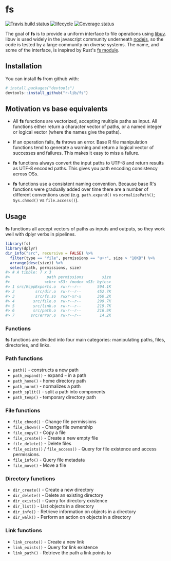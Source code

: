 
<!-- README.md is generated from README.Rmd. Please edit that file -->
fs
==

[![Travis build status](https://travis-ci.org/r-lib/fs.svg?branch=master)](https://travis-ci.org/r-lib/fs) [![lifecycle](https://img.shields.io/badge/lifecycle-experimental-orange.svg)](https://img.shields.io/badge/lifecycle-experimental-orange.svg) [![Coverage status](https://codecov.io/gh/r-lib/fs/branch/master/graph/badge.svg)](https://codecov.io/github/r-lib/fs?branch=master)

The goal of **fs** is to provide a uniform interface to file operations using [libuv](http://docs.libuv.org/en/v1.x/fs.html). libuv is used widely in the javascript community underneath [nodejs](https://nodejs.org), so the code is tested by a large community on diverse systems. The name, and some of the interface, is inspired by Rust's [fs module](https://doc.rust-lang.org/std/fs/index.html).

Installation
------------

You can install **fs** from github with:

``` r
# install.packages("devtools")
devtools::install_github("r-lib/fs")
```

Motivation vs base equivalents
------------------------------

-   All **fs** functions are vectorized, accepting multiple paths as input. All functions either return a character vector of paths, or a named integer or logical vector (where the names give the paths).

-   If an operation fails, **fs** throws an error. Base R file manipulation functions tend to generate a warning and return a logical vector of successes and failures. This makes it easy to miss a failure.

-   **fs** functions always convert the input paths to UTF-8 and return results as UTF-8 encoded paths. This gives you path encoding consistency across OSs.

-   **fs** functions use a consistent naming convention. Because base R's functions were gradually added over time there are a number of different conventions used (e.g. `path.expand()` vs `normalizePath()`; `Sys.chmod()` vs `file.access()`).

Usage
-----

**fs** functions all accept vectors of paths as inputs and outputs, so they work well with dplyr verbs in pipelines.

``` r
library(fs)
library(dplyr)
dir_info("src", recursive = FALSE) %>%
  filter(type == "file", permissions == "u+r", size > "10KB") %>%
  arrange(desc(size)) %>%
  select(path, permissions, size)
#> # A tibble: 7 x 3
#>                path permissions        size
#>               <chr> <S3: fmode> <S3: bytes>
#> 1 src/RcppExports.o  rw-r--r--       594.1K
#> 2         src/dir.o  rw-r--r--       452.7K
#> 3         src/fs.so  rwxr-xr-x       360.2K
#> 4        src/file.o  rw-r--r--       299.7K
#> 5        src/link.o  rw-r--r--       219.7K
#> 6        src/path.o  rw-r--r--       216.9K
#> 7       src/error.o  rw-r--r--        14.2K
```

### Functions

**fs** functions are divided into four main categories: manipulating paths, files, directories, and links.

### Path functions

-   `path()` - constructs a new path
-   `path_expand()` - expand `~` in a path
-   `path_home()` - home directory path
-   `path_norm()` - normalizes a path
-   `path_split()` - split a path into components
-   `path_temp()` - temporary directory path

### File functions

-   `file_chmod()` - Change file permissions
-   `file_chown()` - Change file ownership
-   `file_copy()` - Copy a file
-   `file_create()` - Create a new empty file
-   `file_delete()` - Delete files
-   `file_exists()` / `file_access()` - Query for file existence and access permissions.
-   `file_info()` - Query file metadata
-   `file_move()` - Move a file

### Directory functions

-   `dir_create()` - Create a new directory
-   `dir_delete()` - Delete an existing directory
-   `dir_exists()` - Query for directory existence
-   `dir_list()` - List objects in a directory
-   `dir_info()` - Retrieve information on objects in a directory
-   `dir_walk()` - Perform an action on objects in a directory

### Link functions

-   `link_create()` - Create a new link
-   `link_exists()` - Query for link existence
-   `link_path()` - Retrieve the path a link points to
